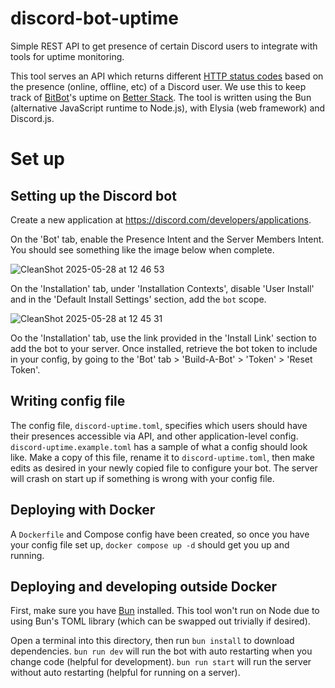 # discord-bot-uptime
Simple REST API to get presence of certain Discord users to integrate with tools for uptime monitoring.

This tool serves an API which returns different [HTTP status codes](https://developer.mozilla.org/en-US/docs/Web/HTTP/Reference/Status) based on the presence (online, offline, etc) of a Discord user. We use this to keep track of [BitBot](https://github.com/utdesign-makerspace/BitBot)'s uptime on [Better Stack](https://betterstack.com). The tool is written using the Bun (alternative JavaScript runtime to Node.js), with Elysia (web framework) and Discord.js.

# Set up

## Setting up the Discord bot

Create a new application at https://discord.com/developers/applications.

On the 'Bot' tab, enable the Presence Intent and the Server Members Intent. You should see something like the image below when complete.

![CleanShot 2025-05-28 at 12 46 53](https://github.com/user-attachments/assets/370ffdde-83a6-4585-8793-fd9f8ed6020d)

On the 'Installation' tab, under 'Installation Contexts', disable 'User Install' and in the 'Default Install Settings' section, add the `bot` scope.

![CleanShot 2025-05-28 at 12 45 31](https://github.com/user-attachments/assets/6fadfcb0-4b35-4790-bb09-af02eef805fd)

Oo the 'Installation' tab, use the link provided in the 'Install Link' section to add the bot to your server. Once installed, retrieve the bot token to include in your config, by going to the 'Bot' tab > 'Build-A-Bot' > 'Token' > 'Reset Token'.

## Writing config file

The config file, `discord-uptime.toml`, specifies which users should have their presences accessible via API, and other application-level config. `discord-uptime.example.toml` has a sample of what a config should look like. Make a copy of this file, rename it to `discord-uptime.toml`, then make edits as desired in your newly copied file to configure your bot. The server will crash on start up if something is wrong with your config file.

## Deploying with Docker

A `Dockerfile` and Compose config have been created, so once you have your config file set up, `docker compose up -d` should get you up and running.

## Deploying and developing outside Docker

First, make sure you have [Bun](https://bun.sh) installed. This tool won't run on Node due to using Bun's TOML library (which can be swapped out trivially if desired).

Open a terminal into this directory, then run `bun install` to download dependencies. `bun run dev` will run the bot with auto restarting when you change code (helpful for development). `bun run start` will run the server without auto restarting (helpful for running on a server).
